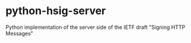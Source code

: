 # python-hsig-server
Python implementation of the server side of the IETF draft "Signing HTTP Messages"
